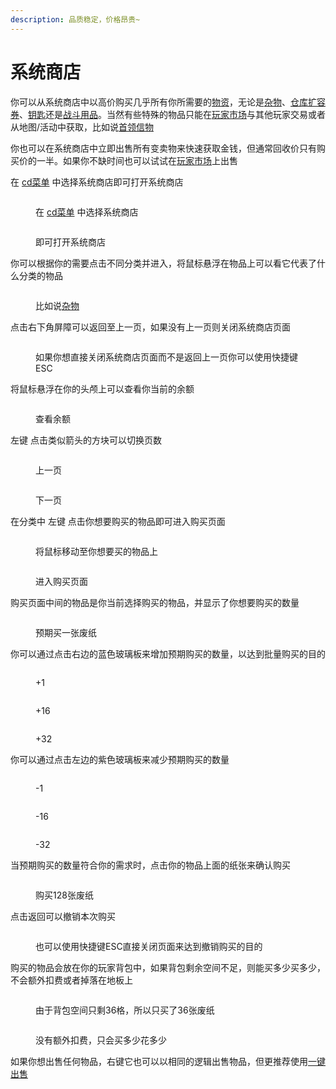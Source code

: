 ```yaml
---
description: 品质稳定，价格昂贵~
---
```


# 系统商店

你可以从系统商店中以高价购买几乎所有你所需要的[物资](broken-reference)，无论是[杂物](../../../wu-pin/za-wu/)、[仓库扩容券](../../../wu-pin/cang-ku-dui-huan-quan.md)、[钥匙](../../../wu-pin/yao-shi/)还是[战斗用品](../../../wu-pin/zhan-dou-yong-pin/)。当然有些特殊的物品只能在[玩家市场](wan-jia-shi-chang.md)与其他玩家交易或者从地图/活动中获取，比如说[首领信物](../../../wu-pin/zhan-dou-yong-pin/shou-ling-xin-wu.md)

你也可以在系统商店中立即出售所有变卖物来快速获取金钱，但通常回收价只有购买价的一半。如果你不缺时间也可以试试在[玩家市场](wan-jia-shi-chang.md)上出售

在 [cd菜单](../../bi-bei-zhi-ling-cd-cai-dan.md) 中选择系统商店即可打开系统商店

<figure><img src="../../../.gitbook/assets/image (84).png" alt=""><figcaption><p>在 <a href="../../bi-bei-zhi-ling-cd-cai-dan.md">cd菜单</a> 中选择系统商店</p></figcaption></figure>

<figure><img src="../../../.gitbook/assets/image (91).png" alt=""><figcaption><p>即可打开系统商店</p></figcaption></figure>

你可以根据你的需要点击不同分类并进入，将鼠标悬浮在物品上可以看它代表了什么分类的物品

<figure><img src="../../../.gitbook/assets/image (67).png" alt=""><figcaption><p>比如说<a href="../../../wu-pin/za-wu/">杂物</a></p></figcaption></figure>

点击右下角屏障可以返回至上一页，如果没有上一页则关闭系统商店页面

<figure><img src="../../../.gitbook/assets/image (69).png" alt=""><figcaption><p>如果你想直接关闭系统商店页面而不是返回上一页你可以使用快捷键ESC</p></figcaption></figure>

将鼠标悬浮在你的头颅上可以查看你当前的余额

<figure><img src="../../../.gitbook/assets/image (70).png" alt=""><figcaption><p>查看余额</p></figcaption></figure>

左键 点击类似箭头的方块可以切换页数

<figure><img src="../../../.gitbook/assets/image (95).png" alt=""><figcaption><p>上一页</p></figcaption></figure>

<figure><img src="../../../.gitbook/assets/image (96).png" alt=""><figcaption><p>下一页</p></figcaption></figure>

在分类中 左键 点击你想要购买的物品即可进入购买页面

<figure><img src="../../../.gitbook/assets/image (71).png" alt=""><figcaption><p>将鼠标移动至你想要买的物品上</p></figcaption></figure>

<figure><img src="../../../.gitbook/assets/image (72).png" alt=""><figcaption><p>进入购买页面</p></figcaption></figure>

购买页面中间的物品是你当前选择购买的物品，并显示了你想要购买的数量

<figure><img src="../../../.gitbook/assets/image (73).png" alt=""><figcaption><p>预期买一张废纸</p></figcaption></figure>

你可以通过点击右边的蓝色玻璃板来增加预期购买的数量，以达到批量购买的目的

<figure><img src="../../../.gitbook/assets/image (77).png" alt=""><figcaption><p>+1</p></figcaption></figure>

<figure><img src="../../../.gitbook/assets/image (78).png" alt=""><figcaption><p>+16</p></figcaption></figure>

<figure><img src="../../../.gitbook/assets/image (79).png" alt=""><figcaption><p>+32</p></figcaption></figure>

你可以通过点击左边的紫色玻璃板来减少预期购买的数量

<figure><img src="../../../.gitbook/assets/image (74).png" alt=""><figcaption><p>-1</p></figcaption></figure>

<figure><img src="../../../.gitbook/assets/image (75).png" alt=""><figcaption><p>-16</p></figcaption></figure>

<figure><img src="../../../.gitbook/assets/image (76).png" alt=""><figcaption><p>-32</p></figcaption></figure>

当预期购买的数量符合你的需求时，点击你的物品上面的纸张来确认购买

<figure><img src="../../../.gitbook/assets/image (80).png" alt=""><figcaption><p>购买128张废纸</p></figcaption></figure>

点击返回可以撤销本次购买

<figure><img src="../../../.gitbook/assets/image (81).png" alt=""><figcaption><p>也可以使用快捷键ESC直接关闭页面来达到撤销购买的目的</p></figcaption></figure>

购买的物品会放在你的玩家背包中，如果背包剩余空间不足，则能买多少买多少，不会额外扣费或者掉落在地板上

<figure><img src="../../../.gitbook/assets/image (82).png" alt=""><figcaption><p>由于背包空间只剩36格，所以只买了36张废纸</p></figcaption></figure>

<figure><img src="../../../.gitbook/assets/image (83).png" alt=""><figcaption><p>没有额外扣费，只会买多少花多少</p></figcaption></figure>

如果你想出售任何物品，右键它也可以以相同的逻辑出售物品，但更推荐使用[一键出售](../kuai-jie-chu-shou.md)
